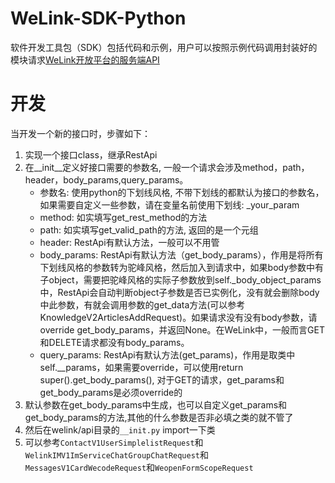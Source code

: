 
# WeLink-SDK-Python

软件开发工具包（SDK）包括代码和示例，用户可以按照示例代码调用封装好的模块请求[WeLink开放平台的服务端API](https://open-doc.welink.huaweicloud.com/docs/serverapi/readme/serverapi_index.html?type=internal)

# 开发

当开发一个新的接口时，步骤如下：  
1. 实现一个接口class，继承RestApi  
2. 在__init__定义好接口需要的参数名, 一般一个请求会涉及method，path，header，body_params,query_params。
   - 参数名: 使用python的下划线风格, 不带下划线的都默认为接口的参数名，如果需要自定义一些参数，请在变量名前使用下划线: _your_param
   - method: 如实填写get_rest_method的方法
   - path: 如实填写get_valid_path的方法, 返回的是一个元组 
   - header: RestApi有默认方法，一般可以不用管
   - body_params: RestApi有默认方法（get_body_params），作用是将所有下划线风格的参数转为驼峰风格，然后加入到请求中，如果body参数中有子object，需要把驼峰风格的实际子参数放到self._body_object_params中，RestApi会自动判断object子参数是否已实例化，没有就会删除body中此参数，有就会调用参数的get_data方法(可以参考KnowledgeV2ArticlesAddRequest)。如果请求没有没有body参数，请override get_body_params，并返回None。在WeLink中，一般而言GET和DELETE请求都没有body_params。
   - query_params: RestApi有默认方法(get_params)，作用是取类中self.__params，如果需要override，可以使用return super().get_body_params(), 对于GET的请求，get_params和get_body_params是必须override的
3. 默认参数在get_body_params中生成，也可以自定义get_params和get_body_params的方法,其他的什么参数是否非必填之类的就不管了
4. 然后在welink/api目录的`__init.py` import一下类
5. 可以参考`ContactV1UserSimplelistRequest`和`WelinkIMV1ImServiceChatGroupChatRequest`和`MessagesV1CardWecodeRequest`和`WeopenFormScopeRequest`
